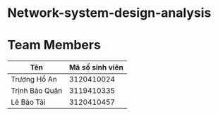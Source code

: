 # Network-system-design-analysis

# Team Members
| Tên            | Mã số sinh viên |
|----------------|-----------------|
| Trương Hồ An   | 3120410024      |
| Trịnh Bảo Quân | 3119410335      |
| Lê Bảo Tài     | 3120410457      |